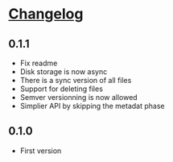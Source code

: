# [Changelog](https://github.com/mhcomm/pyfiles/releases)

## 0.1.1

* Fix readme
* Disk storage is now async
* There is a sync version of all files
* Support for deleting files
* Semver versionning is now allowed
* Simplier API by skipping the metadat phase

## 0.1.0

* First version
